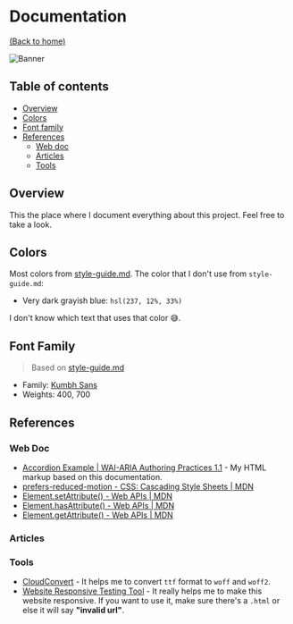 # Documentation
[(Back to home)](https://github.com/vanzasetia/faq-accordion-card#readme)

![Banner](/images/documentation.gif)

## Table of contents
- [Overview](#overview)
- [Colors](#colors)
- [Font family](#font-family)
- [References](#references)
  - [Web doc](#web-doc)
  - [Articles](#articles)
  - [Tools](#tools)

## Overview
This the place where I document everything about this project. Feel free to take a look.

## Colors
Most colors from [style-guide.md](../style-guide.md). The color that I don't use from `style-guide.md`:
- Very dark grayish blue: `hsl(237, 12%, 33%)`

I don't know which text that uses that color 😅.

## Font Family
> Based on [style-guide.md](../style-guide.md)
- Family: [Kumbh Sans](https://fonts.google.com/specimen/Kumbh+Sans)
- Weights: 400, 700

## References

### Web Doc
- [Accordion Example | WAI-ARIA Authoring Practices 1.1](https://w3c.github.io/aria-practices/examples/accordion/accordion.html) - My HTML markup based on this documentation.
- [prefers-reduced-motion - CSS: Cascading Style Sheets | MDN](https://developer.mozilla.org/en-US/docs/Web/CSS/@media/prefers-reduced-motion)
- [Element.setAttribute() - Web APIs | MDN](https://developer.mozilla.org/en-US/docs/Web/API/Element/setAttribute)
- [Element.hasAttribute() - Web APIs | MDN](https://developer.mozilla.org/en-US/docs/Web/API/Element/hasAttribute)
- [Element.getAttribute() - Web APIs | MDN](https://developer.mozilla.org/en-US/docs/Web/API/Element/getAttribute)

### Articles

### Tools
- [CloudConvert](https://cloudconvert.com/) - It helps me to convert `ttf` format to `woff` and `woff2`.
- [Website Responsive Testing Tool](responsivetesttool.com) - It really helps me to make this website responsive. If you want to use it, make sure there's a `.html` or else it will say **"invalid url"**.